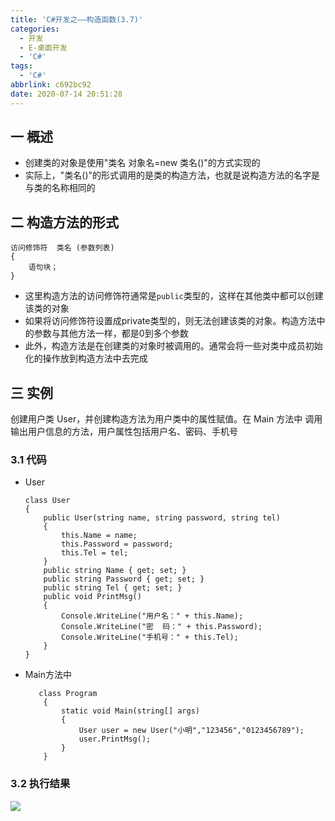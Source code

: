 ```yaml
---
title: 'C#开发之——构造函数(3.7)'
categories:
  - 开发
  - E-桌面开发
  - 'C#'
tags:
  - 'C#'
abbrlink: c692bc92
date: 2020-07-14 20:51:28
---
```

## 一 概述

* 创建类的对象是使用"类名 对象名=new 类名()"的方式实现的
* 实际上，"类名()"的形式调用的是类的构造方法，也就是说构造方法的名字是与类的名称相同的

<!--more-->

## 二 构造方法的形式

```
访问修饰符  类名 (参数列表)
{
    语句块；
}
```

* 这里构造方法的访问修饰符通常是`public`类型的，这样在其他类中都可以创建该类的对象
* 如果将访问修饰符设置成private类型的，则无法创建该类的对象。构造方法中的参数与其他方法一样，都是0到多个参数
* 此外，构造方法是在创建类的对象时被调用的。通常会将一些对类中成员初始化的操作放到构造方法中去完成

## 三 实例

 创建用户类 User，并创建构造方法为用户类中的属性赋值。在 Main 方法中 调用输出用户信息的方法，用户属性包括用户名、密码、手机号 

### 3.1 代码

* User

  ```
  class User
  {
      public User(string name, string password, string tel)
      {
          this.Name = name;
          this.Password = password;
          this.Tel = tel;
      }
      public string Name { get; set; }
      public string Password { get; set; }
      public string Tel { get; set; }
      public void PrintMsg()
      {
          Console.WriteLine("用户名：" + this.Name);
          Console.WriteLine("密  码：" + this.Password);
          Console.WriteLine("手机号：" + this.Tel);
      }
  }
  ```

* Main方法中

  ```
     class Program
      {
          static void Main(string[] args)
          {
              User user = new User("小明","123456","0123456789");
              user.PrintMsg();
          }
      }
  ```

### 3.2 执行结果
![][1]


[1]:https://cdn.jsdelivr.net/gh/PGzxc/CDN@master/blog-image/csharp-construct-function-user.png